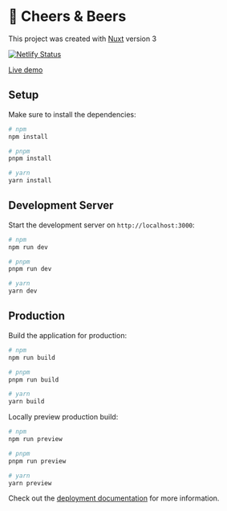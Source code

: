 # 👋 Cheers & Beers

This project was created with [Nuxt](https://github.com/facebook/react) version 3

[![Netlify Status](https://api.netlify.com/api/v1/badges/d80a465c-2427-46a9-9186-b619c34abdb8/deploy-status)](https://app.netlify.com/sites/cheers-beers/deploys)

[Live demo](https://cheers-beers.netlify.app)

## Setup

Make sure to install the dependencies:

```bash
# npm
npm install

# pnpm
pnpm install

# yarn
yarn install
```

## Development Server

Start the development server on `http://localhost:3000`:

```bash
# npm
npm run dev

# pnpm
pnpm run dev

# yarn
yarn dev
```

## Production

Build the application for production:

```bash
# npm
npm run build

# pnpm
pnpm run build

# yarn
yarn build
```

Locally preview production build:

```bash
# npm
npm run preview

# pnpm
pnpm run preview

# yarn
yarn preview
```

Check out the [deployment documentation](https://nuxt.com/docs/getting-started/deployment) for more information.
